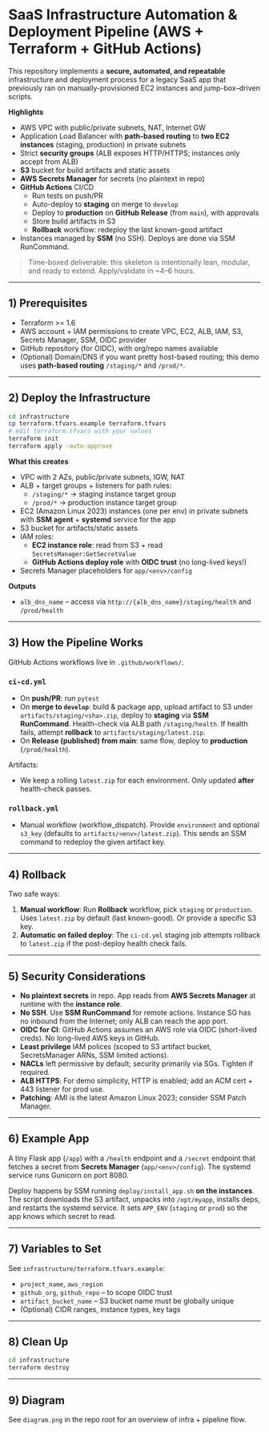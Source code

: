 # SaaS Infrastructure Automation & Deployment Pipeline (AWS + Terraform + GitHub Actions)

This repository implements a **secure, automated, and repeatable** infrastructure and deployment process for a legacy SaaS app that previously ran on manually-provisioned EC2 instances and jump-box–driven scripts.

**Highlights**
- AWS VPC with public/private subnets, NAT, Internet GW
- Application Load Balancer with **path-based routing** to **two EC2 instances** (staging, production) in private subnets
- Strict **security groups** (ALB exposes HTTP/HTTPS; instances only accept from ALB)
- **S3** bucket for build artifacts and static assets
- **AWS Secrets Manager** for secrets (no plaintext in repo)
- **GitHub Actions** CI/CD
  - Run tests on push/PR
  - Auto-deploy to **staging** on merge to `develop`
  - Deploy to **production** on **GitHub Release** (from `main`), with approvals
  - Store build artifacts in S3
  - **Rollback** workflow: redeploy the last known-good artifact
- Instances managed by **SSM** (no SSH). Deploys are done via SSM RunCommand.

> Time-boxed deliverable: this skeleton is intentionally lean, modular, and ready to extend. Apply/validate in ~4–6 hours.

---

## 1) Prerequisites

- Terraform >= 1.6
- AWS account + IAM permissions to create VPC, EC2, ALB, IAM, S3, Secrets Manager, SSM, OIDC provider
- GitHub repository (for OIDC), with org/repo names available
- (Optional) Domain/DNS if you want pretty host-based routing; this demo uses **path-based routing** `/staging/*` and `/prod/*`.

---

## 2) Deploy the Infrastructure

```bash
cd infrastructure
cp terraform.tfvars.example terraform.tfvars
# edit terraform.tfvars with your values
terraform init
terraform apply -auto-approve
```

**What this creates**
- VPC with 2 AZs, public/private subnets, IGW, NAT
- ALB + target groups + listeners for path rules:
  - `/staging/*` → staging instance target group
  - `/prod/*` → production instance target group
- EC2 (Amazon Linux 2023) instances (one per env) in private subnets with **SSM agent** + **systemd** service for the app
- S3 bucket for artifacts/static assets
- IAM roles:
  - **EC2 instance role**: read from S3 + read `SecretsManager:GetSecretValue`
  - **GitHub Actions deploy role** with **OIDC trust** (no long-lived keys!)
- Secrets Manager placeholders for `app/<env>/config`

**Outputs**
- `alb_dns_name` – access via `http://{alb_dns_name}/staging/health` and `/prod/health`

---

## 3) How the Pipeline Works

GitHub Actions workflows live in `.github/workflows/`.

### `ci-cd.yml`
- On **push/PR**: run `pytest`
- On **merge to `develop`**: build & package app, upload artifact to S3 under `artifacts/staging/<sha>.zip`, deploy to **staging** via **SSM RunCommand**. Health-check via ALB path `/staging/health`. If health fails, attempt **rollback** to `artifacts/staging/latest.zip`.
- On **Release (published) from main**: same flow, deploy to **production** (`/prod/health`).

Artifacts:
- We keep a rolling `latest.zip` for each environment. Only updated **after** health-check passes.

### `rollback.yml`
- Manual workflow (workflow_dispatch). Provide `environment` and optional `s3_key` (defaults to `artifacts/<env>/latest.zip`). This sends an SSM command to redeploy the given artifact key.

---

## 4) Rollback

Two safe ways:
1. **Manual workflow**: Run **Rollback** workflow, pick `staging` or `production`. Uses `latest.zip` by default (last known-good). Or provide a specific S3 key.
2. **Automatic on failed deploy**: The `ci-cd.yml` staging job attempts rollback to `latest.zip` if the post-deploy health check fails.

---

## 5) Security Considerations

- **No plaintext secrets** in repo. App reads from **AWS Secrets Manager** at runtime with the **instance role**.
- **No SSH**. Use **SSM RunCommand** for remote actions. Instance SG has no inbound from the Internet; only ALB can reach the app port.
- **OIDC for CI**: GitHub Actions assumes an AWS role via OIDC (short-lived creds). No long-lived AWS keys in GitHub.
- **Least privilege** IAM polices (scoped to S3 artifact bucket, SecretsManager ARNs, SSM limited actions).
- **NACLs** left permissive by default; security primarily via SGs. Tighten if required.
- **ALB HTTPS**: For demo simplicity, HTTP is enabled; add an ACM cert + 443 listener for prod use.
- **Patching**: AMI is the latest Amazon Linux 2023; consider SSM Patch Manager.

---

## 6) Example App

A tiny Flask app (`/app`) with a `/health` endpoint and a `/secret` endpoint that fetches a secret from **Secrets Manager** (`app/<env>/config`). The systemd service runs Gunicorn on port 8080.

Deploy happens by SSM running `deploy/install_app.sh` **on the instances**. The script downloads the S3 artifact, unpacks into `/opt/myapp`, installs deps, and restarts the systemd service. It sets `APP_ENV` (`staging` or `prod`) so the app knows which secret to read.

---

## 7) Variables to Set

See `infrastructure/terraform.tfvars.example`:

- `project_name`, `aws_region`
- `github_org`, `github_repo` – to scope OIDC trust
- `artifact_bucket_name` – S3 bucket name must be globally unique
- (Optional) CIDR ranges, instance types, key tags

---

## 8) Clean Up

```bash
cd infrastructure
terraform destroy
```

---

## 9) Diagram

See `diagram.png` in the repo root for an overview of infra + pipeline flow.
